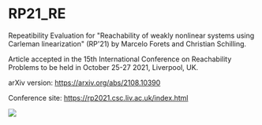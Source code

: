 # RP21_RE

Repeatibility Evaluation for "Reachability of weakly nonlinear systems using Carleman linearization" (RP'21) by Marcelo Forets and Christian Schilling.

Article accepted in the 15th International Conference on Reachability Problems to be held in October 25-27 2021, Liverpool, UK.

arXiv version: https://arxiv.org/abs/2108.10390

Conference site: https://rp2021.csc.liv.ac.uk/index.html

![](https://rp2021.csc.liv.ac.uk/images/LivVGM-McCoy_Wynne-5880.png)
